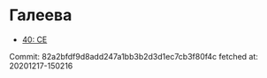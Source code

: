 # Галеева
- [40: CE](40.md)

Commit: 82a2bfdf9d8add247a1bb3b2d3d1ec7cb3f80f4c
 fetched at: 20201217-150216
